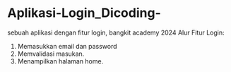 # Aplikasi-Login_Dicoding-
sebuah aplikasi dengan fitur login, bangkit academy 2024
Alur Fitur Login:
1. Memasukkan email dan password
2. Memvalidasi masukan.
3. Menampilkan halaman home.
